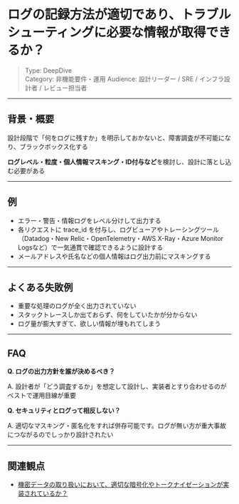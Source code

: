 # ログの記録方法が適切であり、トラブルシューティングに必要な情報が取得できるか？

> Type: DeepDive  
> Category: 非機能要件・運用
> Audience: 設計リーダー / SRE / インフラ設計者 / レビュー担当者

---

## 背景・概要

設計段階で「何をログに残すか」を明示しておかないと、障害調査が不可能になり、ブラックボックス化する

**ログレベル・粒度・個人情報マスキング・ID付与など**を検討し、設計に落とし込む必要がある

---

## 例

- エラー・警告・情報ログをレベル分けして出力する
- 各リクエストに trace_id を付与し、ログビューアやトレーシングツール（Datadog・New Relic・OpenTelemetry・AWS X-Ray・Azure Monitor Logsなど）で一気通貫で確認できるように設計する
- メールアドレスや氏名などの個人情報はログ出力前にマスキングする

---

## よくある失敗例

- 重要な処理のログが全く出力されていない
- スタックトレースしか出ておらず、何をしていたかが分からない
- ログ量が膨大すぎて、欲しい情報が埋もれてしまう

---

## FAQ

**Q. ログの出力方針を誰が決めるべき？**

A. 設計者が「どう調査するか」を想定して設計し、実装者とすり合わせるのがベストで運用目線が重要

**Q. セキュリティとログって相反しない？**

A. 適切なマスキング・匿名化をすれば併存可能です。ログが無い方が重大事故につながるのでしっかり設計されたい

---

## 関連観点

- [機密データの取り扱いにおいて、適切な暗号化やトークナイゼーションが実装されているか？](https://zenn.dev/kanaria007/articles/743fb90d764ae0)

